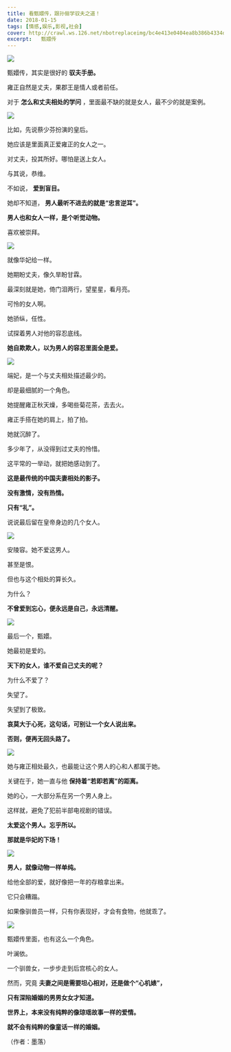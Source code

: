 ```yaml
---
title: 看甄嬛传，跟孙俪学驭夫之道！
date: 2018-01-15
tags: [情感,娱乐,影视,社会]
cover: http://crawl.ws.126.net/nbotreplaceimg/bc4e413e0404ea8b386b4334d5ba150d/81b9fe22a4261123b76d2cfac0a352d6.jpg
excerpt:   甄嬛传
---
```

![](http://crawl.ws.126.net/nbotreplaceimg/bc4e413e0404ea8b386b4334d5ba150d/81b9fe22a4261123b76d2cfac0a352d6.jpg)  

甄嬛传，其实是很好的 **驭夫手册。**

雍正自然是丈夫，果郡王是情人或者前任。

对于 **怎么和丈夫相处的学问** ，里面最不缺的就是女人，最不少的就是案例。

![](http://crawl.ws.126.net/nbotreplaceimg/d750efec789e0ae40cef6e34bd6e8997/f08c03578f326e56a6b368efeca4a9c5.jpg)  

比如，先说蔡少芬扮演的皇后。  

她应该是里面真正爱雍正的女人之一。

对丈夫，投其所好。哪怕是送上女人。

与其说，恭维。

不如说， **爱到盲目。**

她却不知道， **男人最听不进去的就是“忠言逆耳”。**

**男人也和女人一样，是个听觉动物。**

喜欢被崇拜。

![](http://crawl.ws.126.net/nbotreplaceimg/bc4e413e0404ea8b386b4334d5ba150d/941a3783e6fa18fa8d2e189e3b656c88.jpg)  

就像华妃给一样。  

她期盼丈夫，像久旱盼甘霖。

最深刻就是她，倚门泪两行，望星星，看月亮。

可怜的女人啊。

她骄纵，任性。

试探着男人对他的容忍底线。

**她自欺欺人，以为男人的容忍里面全是爱。**

![](http://crawl.ws.126.net/nbotreplaceimg/d750efec789e0ae40cef6e34bd6e8997/8762a9c7189ad6079e70c8af07e811c5.jpg)  

端妃，是一个与丈夫相处描述最少的。  

却是最细腻的一个角色。

她提醒雍正秋天燥，多喝些菊花茶，去去火。

雍正手搭在她的肩上，拍了拍。

她就沉醉了。

多少年了，从没得到过丈夫的怜惜。

这平常的一举动，就把她感动到了。

**这是最传统的中国夫妻相处的影子。**

**没有激情，没有热情。**

**只有“礼”。**

说说最后留在皇帝身边的几个女人。

![](http://crawl.ws.126.net/nbotreplaceimg/49dc115816087eac67b3eab55e507b87/ea35607c9cec22cb4bda5882bfc5aff5.jpg)  

安陵容。她不爱这男人。  

甚至是恨。

但也与这个相处的算长久。

为什么？

**不曾爱到忘心，便永远是自己，永远清醒。**

![](http://crawl.ws.126.net/nbotreplaceimg/49dc115816087eac67b3eab55e507b87/aa8d067ed1c91f42d62181bab5954559.jpg)  

最后一个，甄嬛。  

她最初是爱的。

**天下的女人，谁不爱自己丈夫的呢？**

为什么不爱了？

失望了。

失望到了极致。

**哀莫大于心死，这句话，可别让一个女人说出来。**

**否则，便再无回头路了。**

![](http://crawl.ws.126.net/nbotreplaceimg/bc4e413e0404ea8b386b4334d5ba150d/6ab24567ebb67df926404ccc0f625e5f.jpg)  

她与雍正相处最久，也最能让这个男人的心和人都属于她。  

关键在于，她一直与他 **保持着“若即若离”的距离。**

她的心，一大部分系在另一个男人身上。

这样就，避免了犯前半部电视剧的错误。

**太爱这个男人。忘乎所以。**

**那就是华妃的下场！**

![](http://crawl.ws.126.net/nbotreplaceimg/49dc115816087eac67b3eab55e507b87/7c17a72b3b6593ba2c597d4b724960cb.jpg)  

**男人，就像动物一样单纯。**  

给他全部的爱，就好像把一年的存粮拿出来。

它只会糟蹋。

如果像驯兽员一样，只有你表现好，才会有食物，他就乖了。

![](http://crawl.ws.126.net/nbotreplaceimg/bc4e413e0404ea8b386b4334d5ba150d/a920934e486a048f33fa6cd30783574e.jpg)  

甄嬛传里面，也有这么一个角色。  

叶澜依。

一个驯兽女，一步步走到后宫核心的女人。

然而，究竟 **夫妻之间是需要坦心相对，还是做个“心机婊”，**

**只有深陷婚姻的男男女女才知道。**

**世界上，本来没有纯粹的像琼瑶故事一样的爱情。**

**就不会有纯粹的像童话一样的婚姻。**

（作者：墨落）

